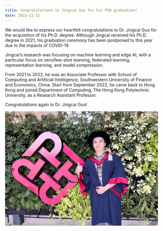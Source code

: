 ```yaml
---
title: Congratulations to Jingcai Guo for his PhD graduation!
date: 2022-11-11
---
```


We would like to express our heartfelt congratulations to Dr. Jingcai Guo for the acquisition of his Ph.D. degree. Although Jingcai received his Ph.D. degree in 2021, his graduation ceremony has been postponed to this year due to the impacts of COVID-19.

Jingcai’s research was focusing on machine learning and edge AI, with a particular focus on zero/few-shot learning, federated learning, representation learning, and model compression. 

From 2021 to 2022, he was an Associate Professor with School of Computing and Artificial Intelligence, Southwestern University of Finance and Economics, China. Start from September 2022, he came back to Hong Kong and joined Department of Computing, The Hong Kong Polytechnic University, as a Research Assistant Professor.

Congratulations again to Dr. Jingcai Guo!

![c1](c1.jpg)